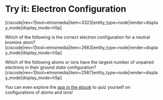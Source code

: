# Try it: Electron Configuration

[ciscode|rev=1|tool=elmsmedia|item=3323|entity_type=node|render=display_mode|display_mode=h5p]

Which of the following is the correct electron configuration for a neutral bromine atom?
[ciscode|rev=1|tool=elmsmedia|item=2663|entity_type=node|render=display_mode|display_mode=h5p]

Which of the following atoms or ions have the largest number of unpaired electrons in their ground state configuration?
[ciscode|rev=1|tool=elmsmedia|item=2567|entity_type=node|render=display_mode|display_mode=h5p]

You can even explore the [app in the ebook](https://genchem.science.psu.edu/apps/electron_configuration) to quiz yourself on configurations of atoms and ions!